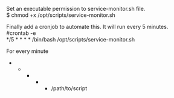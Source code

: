 Set an executable permission to service-monitor.sh file.  
$ chmod +x /opt/scripts/service-monitor.sh    

Finally add a cronjob to automate this. It will run every 5 minutes.  
#crontab -e  
*/5 * * * * /bin/bash /opt/scripts/service-monitor.sh  

For every minute  
* * * * * /path/to/script

